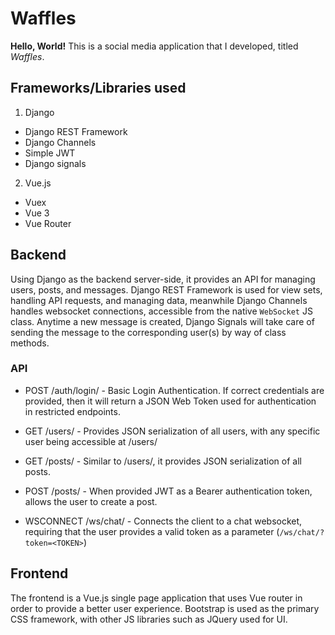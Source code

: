 # Waffles

**Hello, World!** This is a social media application that I developed, titled *Waffles*.

## Frameworks/Libraries used

1. Django
  - Django REST Framework
  - Django Channels
  - Simple JWT
  - Django signals
2. Vue.js
  - Vuex
  - Vue 3
  - Vue Router 
 ## Backend

Using Django as the backend server-side, it provides an API for managing users, posts, and messages.
Django REST Framework is used for view sets, handling API requests, and managing data, meanwhile Django Channels handles websocket connections, accessible from the native `WebSocket` JS class. Anytime a new message is created, Django Signals will take care of sending the message to the corresponding user(s) by way of class methods.

### API

- POST /auth/login/ - Basic Login Authentication. If correct credentials are provided, then it will return a JSON Web Token used for authentication in restricted endpoints.

- GET /users/ - Provides JSON serialization of all users, with any specific user being accessible at /users/<ID>

- GET /posts/ - Similar to /users/, it provides JSON serialization of all posts.

- POST /posts/ - When provided JWT as a Bearer authentication token, allows the user to create a post.

- WSCONNECT /ws/chat/ - Connects the client to a chat websocket, requiring that the user provides a valid token as a parameter (`/ws/chat/?token=<TOKEN>`)

## Frontend

The frontend is a Vue.js single page application that uses Vue router in order to provide a better user experience. Bootstrap is used as the primary CSS framework, with other JS libraries such as JQuery used for UI.
